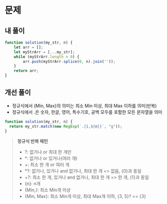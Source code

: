 # 문제
## 내 풀이
```js
function solution(my_str, n) {
    let arr = [];
    let myStrArr = [...my_str];
    while (myStrArr.length > 0) {
        arr.push(myStrArr.splice(0, n).join(''));
    }
    return arr;
}
```

## 개선 풀이
- 정규식에서 {Min, Max}의 의미는 최소 Min 이상, 최대 Max 이하를 의미(반복)
- 정규식에서 .은 숫자, 한글, 영어, 특수기호, 공백 모두를 포함한 모든 문자열을 의미
```js
function solution(my_str, n) {
  return my_str.match(new RegExp(`.{1,${n}}`, "g"));
}
```

> **정규식 반복 패턴**
> - ?: 없거나 or 최대 한 개만
> - *: 없거나 or 있거나(여러 개)
> - +: 최소 한 개 or 여러 개
> - *?: 없거나, 있거나 and 없거나, 최대 한 개 => 없음, {0}과 동일
> - +?: 최소 한 개, 있거나 and 없거나, 최대 한 개 => 한 개, {1}과 동일
> - {n}: n개
> - {Min,}: 최소 Min개 이상
> - {Min, Max}: 최소 Min개 이상, 최대 Max개 이하, {3, 5}? == {3}
